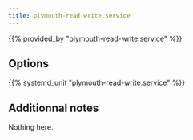 ```yaml
---
title: plymouth-read-write.service
---
```


{{% provided_by "plymouth-read-write.service" %}}

## Options

{{% systemd_unit "plymouth-read-write.service" %}}

## Additionnal notes

Nothing here.